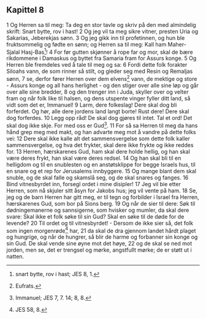 ## Kapittel 8

1 Og Herren sa til meg: Ta deg en stor tavle og skriv på den med almindelig skrift: Snart bytte, rov i hast!
2 Og jeg vil ta meg sikre vitner, presten Uria og Sakarias, Jeberekjas sønn.
3 Og jeg gikk inn til profetinnen, og hun ble fruktsommelig og fødte en sønn; og Herren sa til meg: Kall ham Maher-Sjalal Hasj-Bas[^1]!
4 For før gutten skjønner å rope far og mor, skal de bære rikdommene i Damaskus og byttet fra Samaria fram for Assurs konge.
5 Og Herren ble fremdeles ved å tale til meg og sa:
6 Fordi dette folk forakter Siloahs vann, de som rinner så stilt, og gleder seg med Resin og Remaljas sønn,
7 se, derfor fører Herren over dem elvens[^2] vann, de mektige og store - Assurs konge og all hans herlighet - og den stiger over alle sine løp og går over alle sine bredder,
8 og den trenger inn i Juda, skyller over og velter fram og når folk like til halsen, og dens utspente vinger fyller ditt land, så vidt som det er, Immanuel!
9 Larm, dere folkeslag! Dere skal dog bli forferdet. Og hør, alle dere jordens land langt borte! Rust dere! Dere skal dog forferdes.
10 Legg opp råd! De skal dog gjøres til intet. Tal et ord! Det skal dog ikke skje. For med oss er Gud[^3].
11 For så sa Herren til meg da hans hånd grep meg med makt, og han advarte meg mot å vandre på dette folks vei:
12 Dere skal ikke kalle alt det sammensvergelse som dette folk kaller sammensvergelse, og hva det frykter, skal dere ikke frykte og ikke reddes for.
13 Herren, hærskarenes Gud, ham skal dere holde hellig, og han skal være deres frykt, han skal være deres redsel.
14 Og han skal bli til en helligdom og til en snublesten og en anstøtsklippe for begge Israels hus, til en snare og et rep for Jerusalems innbyggere.
15 Og mange blant dem skal snuble, og de skal falle og skamslå seg, og de skal snares og fanges.
16 Bind vitnesbyrdet inn, forsegl ordet i mine disipler!
17 Jeg vil bie etter Herren, som nå skjuler sitt åsyn for Jakobs hus; jeg vil vente på ham.
18 Se, jeg og de barn Herren har gitt meg, er til tegn og forbilder i Israel fra Herren, hærskarenes Gud, som bor på Sions berg.
19 Og når de sier til dere: Søk til dødningemanerne og sannsigerne, som hvisker og mumler, da skal dere svare: Skal ikke et folk søke til sin Gud? Skal en søke til de døde for de levende?
20 Til ordet og til vitnesbyrdet! - Dersom de ikke sier så, det folk som ingen morgenrøde[^4] har,
21 da skal de dra gjennom landet hårdt plaget og hungrige, og når de hungrer, så blir de harme og forbanner sin konge og sin Gud. De skal vende sine øyne mot det høye,
22 og de skal se ned mot jorden, men se, det er trengsel og mørke, angstfullt mørke; de er støtt ut i natten.

[^1]:  snart bytte, rov i hast; JES 8, 1.
[^2]:  Eufrats.
[^3]:  Immanuel; JES 7, 7. 14; 8, 8.
[^4]:  JES 58, 8.
